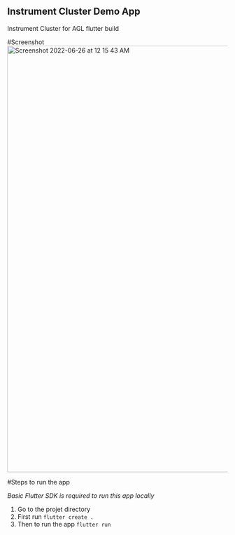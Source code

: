 ## Instrument Cluster Demo App 
Instrument Cluster for AGL flutter build

#Screenshot
<img width="973" alt="Screenshot 2022-06-26 at 12 15 43 AM" src="https://user-images.githubusercontent.com/75980718/175805298-1947a51f-34fa-44c7-8ddc-e8798d19ca86.png">

#Steps to run the app

*Basic Flutter SDK is required to run this app locally*

1. Go to the projet directory
2. First run `flutter create .`
3. Then to run the app `flutter run`

